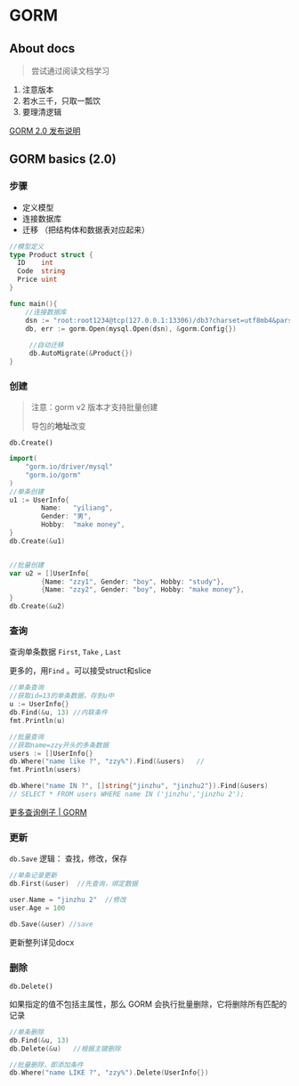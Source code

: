 # GORM

## About docs

> 尝试通过阅读文档学习

1. 注意版本
2. 若水三千，只取一瓢饮
3. 要理清逻辑



[GORM 2.0 发布说明 ](https://gorm.io/zh_CN/docs/v2_release_note.html)

## GORM basics (2.0)

### 步骤

- 定义模型
- 连接数据库
- 迁移 （把结构体和数据表对应起来）

``` go
//模型定义
type Product struct {
  ID	int
  Code  string
  Price uint
}

func main(){
    //连接数据库
    dsn := "root:root1234@tcp(127.0.0.1:13306)/db3?charset=utf8mb4&parseTime=True&loc=Local"
    db, err := gorm.Open(mysql.Open(dsn), &gorm.Config{})
    
	 //自动迁移
	 db.AutoMigrate(&Product{})
}
```

### 创建

> 注意：gorm v2 版本才支持批量创建    
>
> 导包的**地址**改变

`db.Create()`

``` go
import(
	"gorm.io/driver/mysql"
	"gorm.io/gorm"
)
//单条创建
u1 := UserInfo{
		Name:   "yiliang",
		Gender: "男",
		Hobby:  "make money",
}	
db.Create(&u1)


//批量创建
var u2 = []UserInfo{
		{Name: "zzy1", Gender: "boy", Hobby: "study"},
		{Name: "zzy2", Gender: "boy", Hobby: "make money"},
}
db.Create(&u2)

```

### 查询

查询单条数据 `First`, `Take` , `Last` 

更多的，用`Find` 。可以接受struct和slice

``` go
//单条查询
//获取id=13的单条数据，存到u中
u := UserInfo{}
db.Find(&u, 13) //内联条件
fmt.Println(u)

//批量查询
//获取name=zzy开头的多条数据
users := []UserInfo{}
db.Where("name like ?", "zzy%").Find(&users)   //
fmt.Println(users)

db.Where("name IN ?", []string{"jinzhu", "jinzhu2"}).Find(&users)
// SELECT * FROM users WHERE name IN ('jinzhu','jinzhu 2');

```

[更多查询例子 | GORM](https://gorm.io/zh_CN/docs/query.html#inline_conditions)

### 更新

`db.Save`   逻辑： 查找，修改，保存

``` go
//单条记录更新
db.First(&user)  //先查询，绑定数据

user.Name = "jinzhu 2"  //修改
user.Age = 100

db.Save(&user) //save
```

更新整列详见docx



### 删除

`db.Delete()`

如果指定的值不包括主属性，那么 GORM 会执行批量删除，它将删除所有匹配的记录

``` go
//单条删除
db.Find(&u, 13)
db.Delete(&u)   //根据主键删除

//批量删除，即添加条件
db.Where("name LIKE ?", "zzy%").Delete(UserInfo{})
```

